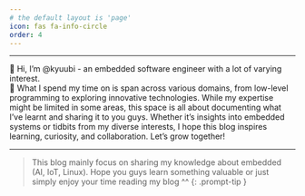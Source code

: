```yaml
---
# the default layout is 'page'
icon: fas fa-info-circle
order: 4
---
```


---
👋 Hi, I’m @kyuubi - an embedded software engineer with a lot of varying interest.  
🌱 What I spend my time on is span across various domains, from low-level programming to exploring innovative technologies. While my expertise might be limited in some areas, this space is all about documenting what I’ve learnt and sharing it to you guys. Whether it’s insights into embedded systems or tidbits from my diverse interests, I hope this blog inspires learning, curiosity, and collaboration. Let’s grow together!


---
>    This blog mainly focus on sharing my knowledge about embedded (AI, IoT, Linux). Hope you guys learn something valuable or just simply enjoy your time reading my blog ^^
{: .prompt-tip }
    
